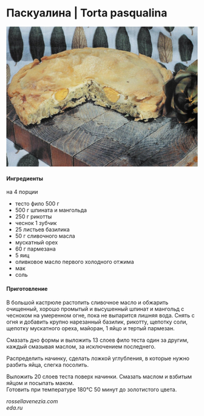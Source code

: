 # Паскуалина \| Torta pasqualina

![Паскуалина](../pics/photo_2024-04-21_16-13-53.jpg)

#### Ингредиенты
на 4 порции

* тесто фило 500 г
* 500 г шпината и мангольда
* 250 г рикотты
* чеснок 1 зубчик
* 25 листьев базилика
* 50 г сливочного масла
* мускатный орех
* 60 г пармезана
* 5 яиц
* оливковое масло первого холодного отжима
* мак
* соль

#### Приготовление

В большой кастрюле растопить сливочное масло и обжарить очищенный, хорошо промытый и высушенный шпинат и мангольд с чесноком на умеренном огне, пока не выпарится лишняя вода. Снять с огня и добавить крупно нарезанный базилик, рикотту, щепотку соли, щепотку мускатного ореха, майоран, 1 яйцо и тертый пармезан.

Смазать дно формы и выложить 13 слоев фило теста один за другим, каждый смазывая маслом, за исключением последнего.

Распределить начинку, сделать ложкой углубления, в которые нужно разбить яйца, слегка посолить.

Выложить 20 слоев теста поверх начинки. Смазать маслом и взбитым яйцом и посыпать маком.  
Готовить при температуре 180°C 50 минут до золотистого цвета.

*rossellavenezia.com*  
*eda.ru*

